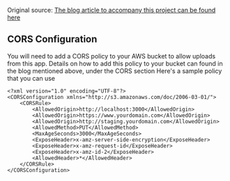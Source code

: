 
Original source: [The blog article to accompany this project can be found here](http://www.cheynewallace.com/uploading-to-s3-with-angularjs/) 


CORS Configuration
-------------------
You will need to add a CORS policy to your AWS bucket to allow uploads from this app. Details on how to add this policy to your bucket can found in the blog mentioned above, under the CORS section
Here's a sample policy that you can use

```
<?xml version="1.0" encoding="UTF-8"?>
<CORSConfiguration xmlns="http://s3.amazonaws.com/doc/2006-03-01/">
    <CORSRule>
        <AllowedOrigin>http://localhost:3000</AllowedOrigin>
        <AllowedOrigin>https://www.yourdomain.com</AllowedOrigin>
        <AllowedOrigin>http://staging.yourdomain.com</AllowedOrigin>
        <AllowedMethod>PUT</AllowedMethod>
        <MaxAgeSeconds>3000</MaxAgeSeconds>
        <ExposeHeader>x-amz-server-side-encryption</ExposeHeader>
        <ExposeHeader>x-amz-request-id</ExposeHeader>
        <ExposeHeader>x-amz-id-2</ExposeHeader>
        <AllowedHeader>*</AllowedHeader>
    </CORSRule>
</CORSConfiguration>
```





